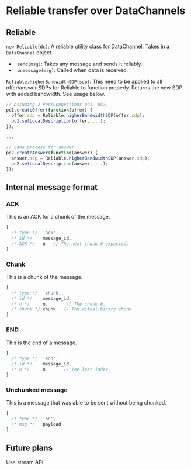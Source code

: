 # Reliable transfer over DataChannels


## Reliable

`new Reliable(dc)`: A reliable utility class for DataChannel. Takes in a `DataChannel` object.
* `.send(msg)`: Takes any message and sends it reliably.
* `.onmessage(msg)`: Called when data is received.

`Reliable.higherBandwidthSDP(sdp)`: This need to be applied to all offer/answer SDPs for Reliable to function properly. Returns the new SDP with added bandwidth. See usage below.

```js
// Assuming 2 PeerConnections pc1, pc2.
pc1.createOffer(function(offer) {
  offer.sdp = Reliable.higherBandwidthSDP(offer.sdp);
  pc1.setLocalDescription(offer, ...);
});

...

// Same process for answer.
pc2.createAnswer(function(answer) {
  answer.sdp = Reliable.higherBandwidthSDP(answer.sdp);
  pc2.setLocalDescription(answer, ...);
});
```

## Internal message format

### ACK

This is an ACK for a chunk of the message.

```js
[
  /* type */  'ack',
  /* id */    message_id,
  /* ACK */   n   // The next chunk # expected.
]
```

### Chunk

This is a chunk of the message.

```js
[
  /* type */  'chunk',
  /* id */    message_id,
  /* n */     n,       // The chunk #.
  /* chunk */ chunk   // The actual binary chunk.
]
```


### END

This is the end of a message.

```js
[
  /* type */  'end',
  /* id */    message_id,
  /* n */     n       // The last index.
]
```


### Unchunked message

This is a message that was able to be sent without being chunked.

```js
[
  /* type */  'no',
  /* msg */   payload
]
```

## Future plans

Use stream API.
